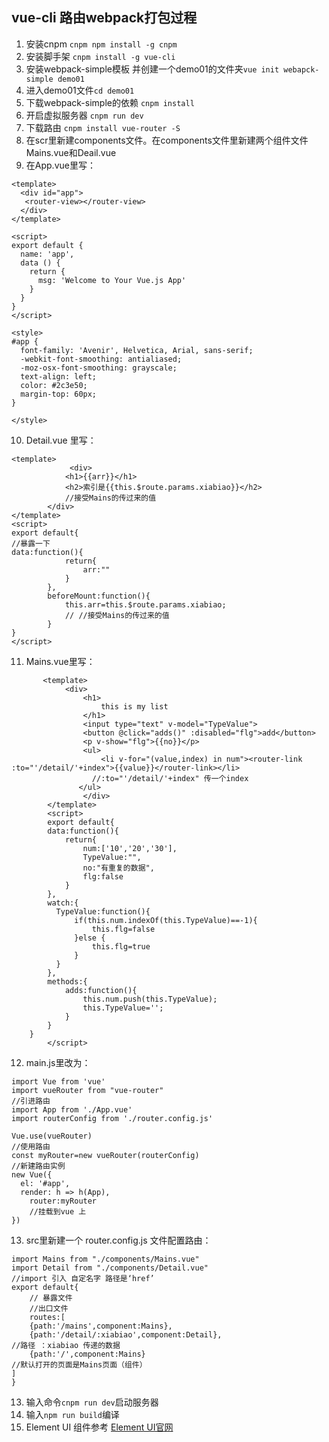 ## vue-cli 路由webpack打包过程
1. 安装cnpm ``cnpm npm install -g cnpm``
2. 安装脚手架 ``cnpm install -g vue-cli``
3. 安装webpack-simple模板 并创建一个demo01的文件夹``vue init webapck-simple demo01``
4. 进入demo01文件``cd demo01``
5. 下载webpack-simple的依赖 ``cnpm install``
6. 开启虚拟服务器 ``cnpm run dev``
7. 下载路由 ``cnpm install vue-router -S``
8. 在scr里新建components文件。在components文件里新建两个组件文件Mains.vue和Deail.vue
9. 在App.vue里写：
```
<template>
  <div id="app">
   <router-view></router-view>
  </div>
</template>

<script>
export default {
  name: 'app',
  data () {
    return {
      msg: 'Welcome to Your Vue.js App'
    }
  }
}
</script>

<style>
#app {
  font-family: 'Avenir', Helvetica, Arial, sans-serif;
  -webkit-font-smoothing: antialiased;
  -moz-osx-font-smoothing: grayscale;
  text-align: left;
  color: #2c3e50;
  margin-top: 60px;
}

</style>

```
10. Detail.vue 里写：
```
<template>
             <div>  
            <h1>{{arr}}</h1>
            <h2>索引是{{this.$route.params.xiabiao}}</h2>
            //接受Mains的传过来的值
        </div>
</template>
<script>
export default{
//暴露一下
data:function(){
            return{
                arr:""
            }
        },
        beforeMount:function(){
            this.arr=this.$route.params.xiabiao;
            // //接受Mains的传过来的值
        }
}
</script>
```
11. Mains.vue里写：
```
       <template>
            <div>
                <h1>
                    this is my list
                </h1>
                <input type="text" v-model="TypeValue">
                <button @click="adds()" :disabled="flg">add</button>
                <p v-show="flg">{{no}}</p>
                <ul>
                    <li v-for="(value,index) in num"><router-link :to="'/detail/'+index">{{value}}</router-link></li>
                  //:to="'/detail/'+index" 传一个index
               </ul>
                </div>
        </template>
        <script>
        export default{
        data:function(){
            return{
                num:['10','20','30'],
                TypeValue:"",
                no:"有重复的数据",
                flg:false
            }
        },
        watch:{
          TypeValue:function(){
              if(this.num.indexOf(this.TypeValue)==-1){
                  this.flg=false
              }else {
                  this.flg=true
              }
          }
        },
        methods:{
            adds:function(){
                this.num.push(this.TypeValue);
                this.TypeValue='';
            }
        }
    }
        </script>
```
12. main.js里改为：

```
import Vue from 'vue'
import vueRouter from "vue-router"
//引进路由
import App from './App.vue'
import routerConfig from './router.config.js'

Vue.use(vueRouter)
//使用路由
const myRouter=new vueRouter(routerConfig)
//新建路由实例
new Vue({
  el: '#app',
  render: h => h(App),
    router:myRouter
    //挂载到vue 上
})

```
13. src里新建一个 router.config.js 文件配置路由：
```
import Mains from "./components/Mains.vue"
import Detail from "./components/Detail.vue"
//import 引入 自定名字 路径是‘href’
export default{
    // 暴露文件
    //出口文件
    routes:[
    {path:'/mains',component:Mains},
    {path:'/detail/:xiabiao',component:Detail},
//路径 ：xiabiao 传递的数据
    {path:'/',component:Mains}
//默认打开的页面是Mains页面（组件）
]
}
```
13. 输入命令```cnpm run dev```启动服务器
14. 输入```npm run build```编译
15. Element UI 组件参考 [Element UI官网](http://element-cn.eleme.io/#/zh-CN)
